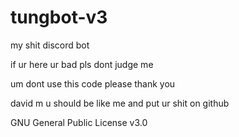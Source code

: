 # tungbot-v3
my shit discord bot

if ur here ur bad pls dont judge me

um dont use this code please thank you

david m u should be like me and put ur shit on github

GNU General Public License v3.0
